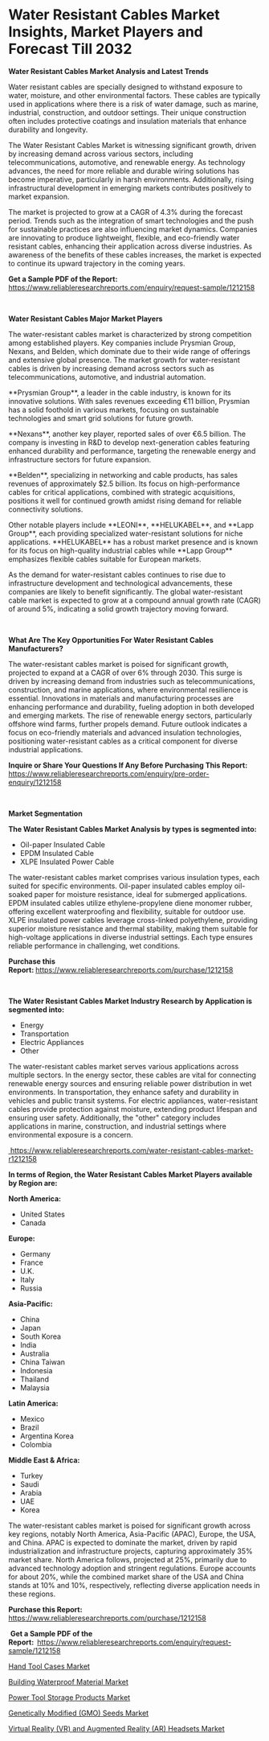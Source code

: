 <p><h1>Water Resistant Cables Market Insights, Market Players and Forecast Till 2032</h1></p><p><strong>Water Resistant Cables Market Analysis and Latest Trends</strong></p>
<p><p>Water resistant cables are specially designed to withstand exposure to water, moisture, and other environmental factors. These cables are typically used in applications where there is a risk of water damage, such as marine, industrial, construction, and outdoor settings. Their unique construction often includes protective coatings and insulation materials that enhance durability and longevity.</p><p>The Water Resistant Cables Market is witnessing significant growth, driven by increasing demand across various sectors, including telecommunications, automotive, and renewable energy. As technology advances, the need for more reliable and durable wiring solutions has become imperative, particularly in harsh environments. Additionally, rising infrastructural development in emerging markets contributes positively to market expansion.</p><p>The market is projected to grow at a CAGR of 4.3% during the forecast period. Trends such as the integration of smart technologies and the push for sustainable practices are also influencing market dynamics. Companies are innovating to produce lightweight, flexible, and eco-friendly water resistant cables, enhancing their application across diverse industries. As awareness of the benefits of these cables increases, the market is expected to continue its upward trajectory in the coming years.</p></p>
<p><strong>Get a Sample PDF of the Report:&nbsp;</strong> <a href="https://www.reliableresearchreports.com/enquiry/request-sample/1212158?utm_campaign=83&utm_medium=2&utm_source=Github&utm_content=ia&utm_term=24032025&utm_id=water-resistant-cables">https://www.reliableresearchreports.com/enquiry/request-sample/1212158</a></p>
<p>&nbsp;</p>
<p><strong>Water Resistant Cables Major Market Players</strong></p>
<p><p>The water-resistant cables market is characterized by strong competition among established players. Key companies include Prysmian Group, Nexans, and Belden, which dominate due to their wide range of offerings and extensive global presence. The market growth for water-resistant cables is driven by increasing demand across sectors such as telecommunications, automotive, and industrial automation.</p><p>**Prysmian Group**, a leader in the cable industry, is known for its innovative solutions. With sales revenues exceeding €11 billion, Prysmian has a solid foothold in various markets, focusing on sustainable technologies and smart grid solutions for future growth. </p><p>**Nexans**, another key player, reported sales of over €6.5 billion. The company is investing in R&D to develop next-generation cables featuring enhanced durability and performance, targeting the renewable energy and infrastructure sectors for future expansion.</p><p>**Belden**, specializing in networking and cable products, has sales revenues of approximately $2.5 billion. Its focus on high-performance cables for critical applications, combined with strategic acquisitions, positions it well for continued growth amidst rising demand for reliable connectivity solutions.</p><p>Other notable players include **LEONI**, **HELUKABEL**, and **Lapp Group**, each providing specialized water-resistant solutions for niche applications. **HELUKABEL** has a robust market presence and is known for its focus on high-quality industrial cables while **Lapp Group** emphasizes flexible cables suitable for European markets.</p><p>As the demand for water-resistant cables continues to rise due to infrastructure development and technological advancements, these companies are likely to benefit significantly. The global water-resistant cable market is expected to grow at a compound annual growth rate (CAGR) of around 5%, indicating a solid growth trajectory moving forward.</p></p>
<p>&nbsp;</p>
<p><strong>What Are The Key Opportunities For Water Resistant Cables Manufacturers?</strong></p>
<p><p>The water-resistant cables market is poised for significant growth, projected to expand at a CAGR of over 6% through 2030. This surge is driven by increasing demand from industries such as telecommunications, construction, and marine applications, where environmental resilience is essential. Innovations in materials and manufacturing processes are enhancing performance and durability, fueling adoption in both developed and emerging markets. The rise of renewable energy sectors, particularly offshore wind farms, further propels demand. Future outlook indicates a focus on eco-friendly materials and advanced insulation technologies, positioning water-resistant cables as a critical component for diverse industrial applications.</p></p>
<p><strong>Inquire or Share Your Questions If Any Before Purchasing This Report:</strong> <a href="https://www.reliableresearchreports.com/enquiry/pre-order-enquiry/1212158?utm_campaign=83&utm_medium=2&utm_source=Github&utm_content=ia&utm_term=24032025&utm_id=water-resistant-cables">https://www.reliableresearchreports.com/enquiry/pre-order-enquiry/1212158</a></p>
<p>&nbsp;</p>
<p><strong>Market Segmentation</strong></p>
<p><strong>The Water Resistant Cables Market Analysis by types is segmented into:</strong></p>
<p><ul><li>Oil-paper Insulated Cable</li><li>EPDM Insulated Cable</li><li>XLPE Insulated Power Cable</li></ul></p>
<p><p>The water-resistant cables market comprises various insulation types, each suited for specific environments. Oil-paper insulated cables employ oil-soaked paper for moisture resistance, ideal for submerged applications. EPDM insulated cables utilize ethylene-propylene diene monomer rubber, offering excellent waterproofing and flexibility, suitable for outdoor use. XLPE insulated power cables leverage cross-linked polyethylene, providing superior moisture resistance and thermal stability, making them suitable for high-voltage applications in diverse industrial settings. Each type ensures reliable performance in challenging, wet conditions.</p></p>
<p><strong>Purchase this Report:&nbsp;</strong><a href="https://www.reliableresearchreports.com/purchase/1212158?utm_campaign=83&utm_medium=2&utm_source=Github&utm_content=ia&utm_term=24032025&utm_id=water-resistant-cables">https://www.reliableresearchreports.com/purchase/1212158</a></p>
<p>&nbsp;</p>
<p><strong>The Water Resistant Cables Market Industry Research by Application is segmented into:</strong></p>
<p><ul><li>Energy</li><li>Transportation</li><li>Electric Appliances</li><li>Other</li></ul></p>
<p><p>The water-resistant cables market serves various applications across multiple sectors. In the energy sector, these cables are vital for connecting renewable energy sources and ensuring reliable power distribution in wet environments. In transportation, they enhance safety and durability in vehicles and public transit systems. For electric appliances, water-resistant cables provide protection against moisture, extending product lifespan and ensuring user safety. Additionally, the "other" category includes applications in marine, construction, and industrial settings where environmental exposure is a concern.</p></p>
<p><a href="https://www.reliableresearchreports.com/water-resistant-cables-market-r1212158?utm_campaign=83&utm_medium=2&utm_source=Github&utm_content=ia&utm_term=24032025&utm_id=water-resistant-cables">&nbsp;https://www.reliableresearchreports.com/water-resistant-cables-market-r1212158</a></p>
<p><strong>In terms of Region, the Water Resistant Cables Market Players available by Region are:</strong></p>
<p>
    <p> <strong> North America: </strong>
        <ul>
            <li>United States</li>
            <li>Canada</li>
        </ul>
        </p> 
    <p> <strong> Europe: </strong>
        <ul>
            <li>Germany</li>
            <li>France</li>
            <li>U.K.</li>
            <li>Italy</li>
            <li>Russia</li>
        </ul>
        </p> 
    <p> <strong> Asia-Pacific: </strong>
        <ul>
            <li>China</li>
            <li>Japan</li>
            <li>South Korea</li>
            <li>India</li>
            <li>Australia</li>
            <li>China Taiwan</li>
            <li>Indonesia</li>
            <li>Thailand</li>
            <li>Malaysia</li>
        </ul>
        </p> 
    <p> <strong> Latin America: </strong>
        <ul>
            <li>Mexico</li>
            <li>Brazil</li>
            <li>Argentina Korea</li>
            <li>Colombia</li>
        </ul>
        </p> 
    <p> <strong> Middle East & Africa: </strong>
        <ul>
            <li>Turkey</li>
            <li>Saudi</li>
            <li>Arabia</li>
            <li>UAE</li>
            <li>Korea</li>
        </ul>
    </p>
    </p>
<p><p>The water-resistant cables market is poised for significant growth across key regions, notably North America, Asia-Pacific (APAC), Europe, the USA, and China. APAC is expected to dominate the market, driven by rapid industrialization and infrastructure projects, capturing approximately 35% market share. North America follows, projected at 25%, primarily due to advanced technology adoption and stringent regulations. Europe accounts for about 20%, while the combined market share of the USA and China stands at 10% and 10%, respectively, reflecting diverse application needs in these regions.</p></p>
<p><strong>Purchase this Report: </strong><a href="https://www.reliableresearchreports.com/purchase/1212158?utm_campaign=83&utm_medium=2&utm_source=Github&utm_content=ia&utm_term=24032025&utm_id=water-resistant-cables">https://www.reliableresearchreports.com/purchase/1212158</a></p>
<p>&nbsp;<strong>Get a Sample PDF of the Report:&nbsp;&nbsp;</strong><a href="https://www.reliableresearchreports.com/enquiry/request-sample/1212158?utm_campaign=83&utm_medium=2&utm_source=Github&utm_content=ia&utm_term=24032025&utm_id=water-resistant-cables">https://www.reliableresearchreports.com/enquiry/request-sample/1212158</a></p>
<p><strong></strong></p>
<p><p><a href="https://github.com/laingragle95/Market-Research-Report-List-1/blob/main/hand-tool-cases-market.md?utm_campaign=83&utm_medium=2&utm_source=Github&utm_content=ia&utm_term=24032025&utm_id=water-resistant-cables">Hand Tool Cases Market</a></p><p><a href="https://github.com/rakowpleetj1/Market-Research-Report-List-1/blob/main/building-waterproof-material-market.md?utm_campaign=83&utm_medium=2&utm_source=Github&utm_content=ia&utm_term=24032025&utm_id=water-resistant-cables">Building Waterproof Material Market</a></p><p><a href="https://github.com/uripeachrii/Market-Research-Report-List-1/blob/main/power-tool-storage-products-market.md?utm_campaign=83&utm_medium=2&utm_source=Github&utm_content=ia&utm_term=24032025&utm_id=water-resistant-cables">Power Tool Storage Products Market</a></p><p><a href="https://github.com/buenayankobl/Market-Research-Report-List-1/blob/main/genetically-modified-gmo-seeds-market.md?utm_campaign=83&utm_medium=2&utm_source=Github&utm_content=ia&utm_term=24032025&utm_id=water-resistant-cables">Genetically Modified (GMO) Seeds Market</a></p><p><a href="https://github.com/mcveathuane2/Market-Research-Report-List-1/blob/main/virtual-reality-vr-and-augmented-reality-ar-headsets-market.md?utm_campaign=83&utm_medium=2&utm_source=Github&utm_content=ia&utm_term=24032025&utm_id=water-resistant-cables">Virtual Reality (VR) and Augmented Reality (AR) Headsets Market</a></p></p>